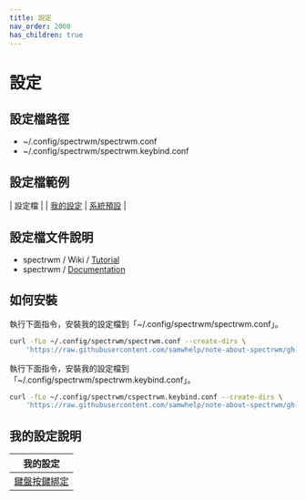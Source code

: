 ```yaml
---
title: 設定
nav_order: 2000
has_children: true
---
```


# 設定


## 設定檔路徑

* ~/.config/spectrwm/spectrwm.conf
* ~/.config/spectrwm/spectrwm.keybind.conf



## 設定檔範例

| 設定檔 |
| [我的設定](https://github.com/samwhelp/note-about-spectrwm/blob/gh-pages/_demo/config/spectrwm-config/main/config/spectrwm/spectrwm.conf)
| [系統預設](https://github.com/samwhelp/note-about-spectrwm/blob/gh-pages/_demo/config/spectrwm-config/default/config/spectrwm/spectrwm.conf) |

## 設定檔文件說明

* spectrwm / Wiki / [Tutorial](https://github.com/conformal/spectrwm/wiki/Tutorial)
* spectrwm / [Documentation](https://htmlpreview.github.io/?https://github.com/conformal/spectrwm/blob/master/spectrwm.html)


## 如何安裝

執行下面指令，安裝我的設定檔到「~/.config/spectrwm/spectrwm.conf」。

``` sh
curl -fLo ~/.config/spectrwm/spectrwm.conf --create-dirs \
	'https://raw.githubusercontent.com/samwhelp/note-about-spectrwm/gh-pages/_demo/config/spectrwm-config/main/config/spectrwm/spectrwm.conf'
```

執行下面指令，安裝我的設定檔到「~/.config/spectrwm/spectrwm.keybind.conf」。

``` sh
curl -fLo ~/.config/spectrwm/cspectrwm.keybind.conf --create-dirs \
	'https://raw.githubusercontent.com/samwhelp/note-about-spectrwm/gh-pages/_demo/config/spectrwm-config/main/config/spectrwm/spectrwm.keybind.conf'
```

## 我的設定說明

| 我的設定 |
| --- |
| [鍵盤按鍵綁定](config/keybind) |
